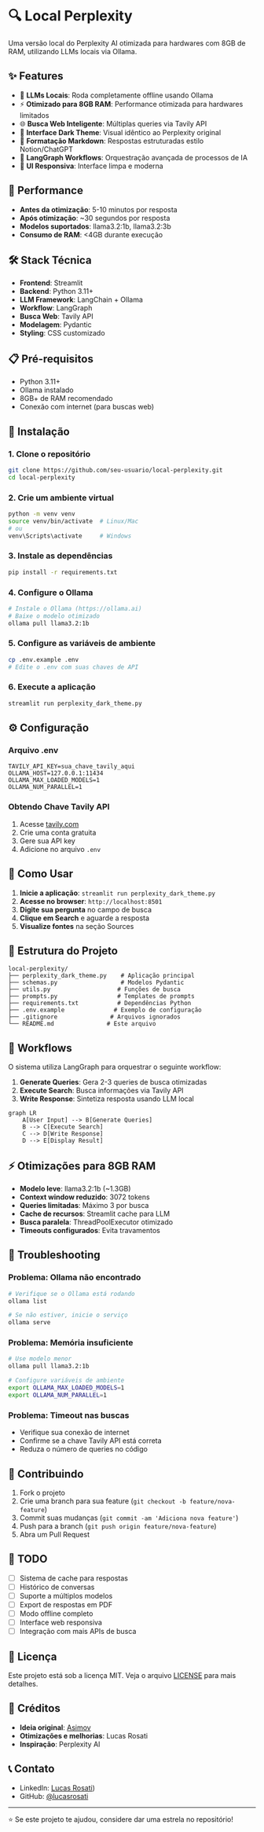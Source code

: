 # 🔍 Local Perplexity

Uma versão local do Perplexity AI otimizada para hardwares com 8GB de RAM, utilizando LLMs locais via Ollama.

## ✨ Features

- 🧠 **LLMs Locais**: Roda completamente offline usando Ollama
- ⚡ **Otimizado para 8GB RAM**: Performance otimizada para hardwares limitados  
- 🌐 **Busca Web Inteligente**: Múltiplas queries via Tavily API
- 🎨 **Interface Dark Theme**: Visual idêntico ao Perplexity original
- 📝 **Formatação Markdown**: Respostas estruturadas estilo Notion/ChatGPT
- 🔄 **LangGraph Workflows**: Orquestração avançada de processos de IA
- 📱 **UI Responsiva**: Interface limpa e moderna

## 🚀 Performance

- **Antes da otimização**: 5-10 minutos por resposta
- **Após otimização**: ~30 segundos por resposta
- **Modelos suportados**: llama3.2:1b, llama3.2:3b
- **Consumo de RAM**: <4GB durante execução

## 🛠️ Stack Técnica

- **Frontend**: Streamlit
- **Backend**: Python 3.11+
- **LLM Framework**: LangChain + Ollama
- **Workflow**: LangGraph
- **Busca Web**: Tavily API
- **Modelagem**: Pydantic
- **Styling**: CSS customizado

## 📋 Pré-requisitos

- Python 3.11+
- Ollama instalado
- 8GB+ de RAM recomendado
- Conexão com internet (para buscas web)

## 🔧 Instalação

### 1. Clone o repositório
```bash
git clone https://github.com/seu-usuario/local-perplexity.git
cd local-perplexity
```

### 2. Crie um ambiente virtual
```bash
python -m venv venv
source venv/bin/activate  # Linux/Mac
# ou
venv\Scripts\activate     # Windows
```

### 3. Instale as dependências
```bash
pip install -r requirements.txt
```

### 4. Configure o Ollama
```bash
# Instale o Ollama (https://ollama.ai)
# Baixe o modelo otimizado
ollama pull llama3.2:1b
```

### 5. Configure as variáveis de ambiente
```bash
cp .env.example .env
# Edite o .env com suas chaves de API
```

### 6. Execute a aplicação
```bash
streamlit run perplexity_dark_theme.py
```

## ⚙️ Configuração

### Arquivo .env
```env
TAVILY_API_KEY=sua_chave_tavily_aqui
OLLAMA_HOST=127.0.0.1:11434
OLLAMA_MAX_LOADED_MODELS=1
OLLAMA_NUM_PARALLEL=1
```

### Obtendo Chave Tavily API
1. Acesse [tavily.com](https://tavily.com)
2. Crie uma conta gratuita
3. Gere sua API key
4. Adicione no arquivo `.env`

## 🎯 Como Usar

1. **Inicie a aplicação**: `streamlit run perplexity_dark_theme.py`
2. **Acesse no browser**: `http://localhost:8501`
3. **Digite sua pergunta** no campo de busca
4. **Clique em Search** e aguarde a resposta
5. **Visualize fontes** na seção Sources

## 📁 Estrutura do Projeto

```
local-perplexity/
├── perplexity_dark_theme.py    # Aplicação principal
├── schemas.py                  # Modelos Pydantic
├── utils.py                   # Funções de busca
├── prompts.py                 # Templates de prompts
├── requirements.txt           # Dependências Python
├── .env.example              # Exemplo de configuração
├── .gitignore               # Arquivos ignorados
└── README.md               # Este arquivo
```

## 🔄 Workflows

O sistema utiliza LangGraph para orquestrar o seguinte workflow:

1. **Generate Queries**: Gera 2-3 queries de busca otimizadas
2. **Execute Search**: Busca informações via Tavily API
3. **Write Response**: Sintetiza resposta usando LLM local

```mermaid
graph LR
    A[User Input] --> B[Generate Queries]
    B --> C[Execute Search]
    C --> D[Write Response]
    D --> E[Display Result]
```

## ⚡ Otimizações para 8GB RAM

- **Modelo leve**: llama3.2:1b (~1.3GB)
- **Context window reduzido**: 3072 tokens
- **Queries limitadas**: Máximo 3 por busca
- **Cache de recursos**: Streamlit cache para LLM
- **Busca paralela**: ThreadPoolExecutor otimizado
- **Timeouts configurados**: Evita travamentos

## 🐛 Troubleshooting

### Problema: Ollama não encontrado
```bash
# Verifique se o Ollama está rodando
ollama list

# Se não estiver, inicie o serviço
ollama serve
```

### Problema: Memória insuficiente
```bash
# Use modelo menor
ollama pull llama3.2:1b

# Configure variáveis de ambiente
export OLLAMA_MAX_LOADED_MODELS=1
export OLLAMA_NUM_PARALLEL=1
```

### Problema: Timeout nas buscas
- Verifique sua conexão de internet
- Confirme se a chave Tavily API está correta
- Reduza o número de queries no código

## 🤝 Contribuindo

1. Fork o projeto
2. Crie uma branch para sua feature (`git checkout -b feature/nova-feature`)
3. Commit suas mudanças (`git commit -am 'Adiciona nova feature'`)
4. Push para a branch (`git push origin feature/nova-feature`)
5. Abra um Pull Request

## 📝 TODO

- [ ] Sistema de cache para respostas
- [ ] Histórico de conversas
- [ ] Suporte a múltiplos modelos
- [ ] Export de respostas em PDF
- [ ] Modo offline completo
- [ ] Interface web responsiva
- [ ] Integração com mais APIs de busca

## 📄 Licença

Este projeto está sob a licença MIT. Veja o arquivo [LICENSE](LICENSE) para mais detalhes.

## 🙏 Créditos

- **Ideia original**: [Asimov](https://asimov.academy)
- **Otimizações e melhorias**: Lucas Rosati 
- **Inspiração**: Perplexity AI

## 📞 Contato

- LinkedIn: [Lucas Rosati](https://www.linkedin.com/in/lucas-rosati-cavalcanti-pereira-b62229128/))
- GitHub: [@lucasrosati](https://github.com/lucasrosati)

---

⭐ Se este projeto te ajudou, considere dar uma estrela no repositório!
